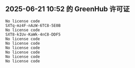 ## 2025-06-21 10:52 的 GreenHub 许可证
```
No license code
SXTq-mz4F-nAzW-6TC8-5E0B
No license code
SXT8-kIUv-KaWk-4nC8-DDF5
No license code
No license code
No license code
No license code
No license code
No license code
```

